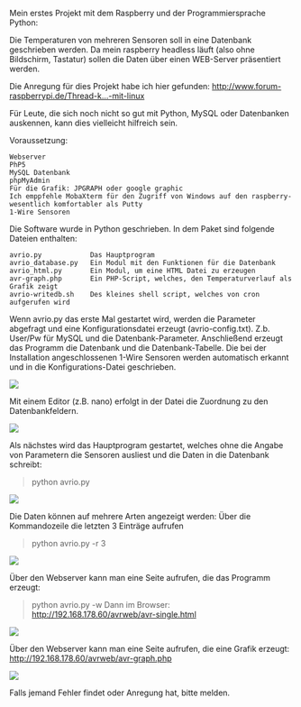 Mein erstes Projekt mit dem Raspberry und der Programmiersprache Python:

Die Temperaturen von mehreren Sensoren soll in eine Datenbank geschrieben werden.
Da mein raspberry headless läuft (also ohne Bildschirm, Tastatur) sollen die Daten über einen WEB-Server präsentiert werden.

Die Anregung für dies Projekt habe ich hier gefunden:
http://www.forum-raspberrypi.de/Thread-k...-mit-linux

Für Leute, die sich noch nicht so gut mit Python, MySQL oder Datenbanken auskennen, kann dies vielleicht hilfreich sein.

Voraussetzung:

    Webserver
    PhP5
    MySQL Datenbank
    phpMyAdmin
    Für die Grafik: JPGRAPH oder google graphic
    Ich emppfehle MobaXterm für den Zugriff von Windows auf den raspberry- wesentlich komfortabler als Putty
    1-Wire Sensoren



Die Software wurde in Python geschrieben.
In dem Paket sind folgende Dateien enthalten:

    avrio.py            Das Hauptprogram
    avrio_database.py   Ein Modul mit den Funktionen für die Datenbank
    avrio_html.py       Ein Modul, um eine HTML Datei zu erzeugen
    avr-graph.php       Ein PHP-Script, welches, den Temperaturverlauf als Grafik zeigt
    avrio-writedb.sh    Des kleines shell script, welches von cron aufgerufen wird


Wenn avrio.py das erste Mal gestartet wird, werden die Parameter abgefragt und eine Konfigurationsdatei erzeugt (avrio-config.txt).
Z.b. User/Pw für MySQL und die Datenbank-Parameter.
Anschließend erzeugt das Programm die Datenbank und die Datenbank-Tabelle.
Die bei der Installation angeschlossenen 1-Wire Sensoren werden automatisch erkannt und in die Konfigurations-Datei geschrieben.

![](http://thomas.hoeser-medien.de/pictures/avrio-1.png)


Mit einem Editor (z.B. nano) erfolgt in der Datei die Zuordnung zu den Datenbankfeldern.

![](http://thomas.hoeser-medien.de/pictures/avrio-2.png)


Als nächstes wird das Hauptprogram gestartet, welches ohne die Angabe von Parametern die Sensoren ausliest und die Daten in die Datenbank schreibt:
> python avrio.py

![](http://thomas.hoeser-medien.de/pictures/avrio-3.png)


Die Daten können auf mehrere Arten angezeigt werden:
Über die Kommandozeile die letzten 3 Einträge aufrufen
> python avrio.py -r 3

![](http://thomas.hoeser-medien.de/pictures/avrio-4.png)


Über den Webserver kann man eine Seite aufrufen, die das Programm erzeugt:
> python avrio.py -w
Dann im Browser: http://192.168.178.60/avrweb/avr-single.html

![](http://thomas.hoeser-medien.de/pictures/avrio-5.png)


Über den Webserver kann man eine Seite aufrufen, die eine Grafik erzeugt:
http://192.168.178.60/avrweb/avr-graph.php

![](http://thomas.hoeser-medien.de/pictures/avrio-6.png)



Falls jemand Fehler findet oder Anregung hat, bitte melden.

